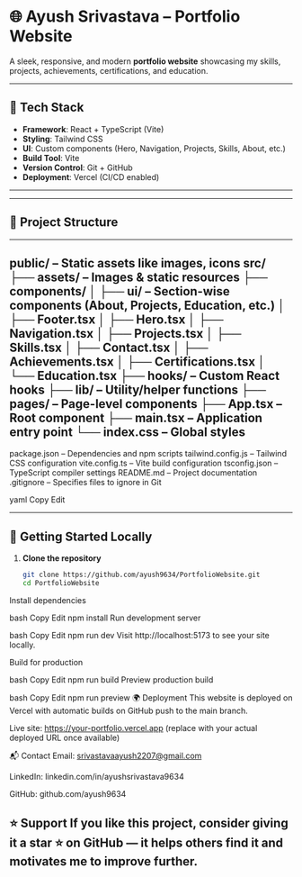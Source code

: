# 🌐 Ayush Srivastava – Portfolio Website

A sleek, responsive, and modern **portfolio website** showcasing my skills, projects, achievements, certifications, and education.

---

## 🚀 Tech Stack

- **Framework**: React + TypeScript (Vite)
- **Styling**: Tailwind CSS
- **UI**: Custom components (Hero, Navigation, Projects, Skills, About, etc.)
- **Build Tool**: Vite
- **Version Control**: Git + GitHub
- **Deployment**: Vercel (CI/CD enabled)

---
---
## 📂 Project Structure
---
public/ – Static assets like images, icons
src/
├── assets/ – Images & static resources
├── components/
│ ├── ui/ – Section-wise components (About, Projects, Education, etc.)
│ ├── Footer.tsx
│ ├── Hero.tsx
│ ├── Navigation.tsx
│ ├── Projects.tsx
│ ├── Skills.tsx
│ ├── Contact.tsx
│ ├── Achievements.tsx
│ ├── Certifications.tsx
│ └── Education.tsx
├── hooks/ – Custom React hooks
├── lib/ – Utility/helper functions
├── pages/ – Page-level components
├── App.tsx – Root component
├── main.tsx – Application entry point
└── index.css – Global styles
---
package.json – Dependencies and npm scripts
tailwind.config.js – Tailwind CSS configuration
vite.config.ts – Vite build configuration
tsconfig.json – TypeScript compiler settings
README.md – Project documentation
.gitignore – Specifies files to ignore in Git

yaml
Copy
Edit

---

## 🔧 Getting Started Locally

1. **Clone the repository**

   ```bash
   git clone https://github.com/ayush9634/PortfolioWebsite.git
   cd PortfolioWebsite
Install dependencies

bash
Copy
Edit
npm install
Run development server

bash
Copy
Edit
npm run dev
Visit http://localhost:5173 to see your site locally.

Build for production

bash
Copy
Edit
npm run build
Preview production build

bash
Copy
Edit
npm run preview
🌍 Deployment
This website is deployed on Vercel with automatic builds on GitHub push to the main branch.

Live site: https://your-portfolio.vercel.app
(replace with your actual deployed URL once available)

📬 Contact
Email: srivastavaayush2207@gmail.com

LinkedIn: linkedin.com/in/ayushsrivastava9634

GitHub: github.com/ayush9634

⭐ Support
If you like this project, consider giving it a star ⭐ on GitHub — it helps others find it and motivates me to improve further.
---